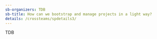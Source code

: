 ```yaml
---
sb-organizers: TDB 
sb-title: How can we bootstrap and manage projects in a light way?
details: /crossteams/spdetails3/
---
```


TDB
